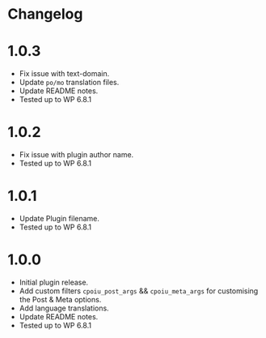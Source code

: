 # Changelog

# 1.0.3
* Fix issue with text-domain.
* Update `po/mo` translation files.
* Update README notes.
* Tested up to WP 6.8.1

# 1.0.2
* Fix issue with plugin author name.
* Tested up to WP 6.8.1

# 1.0.1
* Update Plugin filename.
* Tested up to WP 6.8.1

# 1.0.0
* Initial plugin release.
* Add custom filters `cpoiu_post_args` && `cpoiu_meta_args` for customising the Post & Meta options.
* Add language translations.
* Update README notes.
* Tested up to WP 6.8.1
